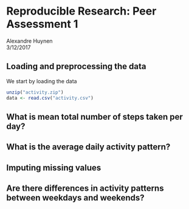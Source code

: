 # Reproducible Research: Peer Assessment 1
Alexandre Huynen  
3/12/2017  




## Loading and preprocessing the data

We start by loading the data

```r
unzip("activity.zip")
data <- read.csv("activity.csv")
```


## What is mean total number of steps taken per day?



## What is the average daily activity pattern?



## Imputing missing values



## Are there differences in activity patterns between weekdays and weekends?
